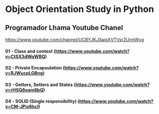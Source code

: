 # Object Orientation Study in Python

## Programador Lhama Youtube Chanel 

https://www.youtube.com/channel/UCBYJKJXaigXVTVsr2UmtWyg

#### 01 - Class and context (https://www.youtube.com/watch?v=CtSX3dWqWBQ)

#### 02 - Private Encapsulation (https://www.youtube.com/watch?v=RJWucpLGBng)

#### 03 - Getters, Setters and States (https://www.youtube.com/watch?v=rHSQ8oam8bQ)

#### 04 - SOLID (Single responsibility) (https://www.youtube.com/watch?v=CM-JPix8hcI)